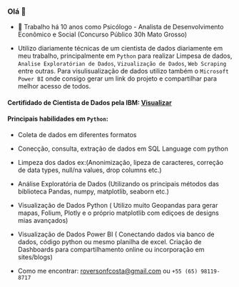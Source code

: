 ### Olá 👋

- 🔭 Trabalho há 10 anos como Psicólogo -  Analista de Desenvolvimento Econômico e Social (Concurso Público 30h Mato Grosso)

-  Utilizo diariamente técnicas de um cientista de dados diariamente em meu trabalho, principalmente em `Python` para realizar Limpesa de dados, 
    `Analise Exploratórian de Dados`, `Vizualização de Dados`, `Web Scraping` entre outras. 
    Para visulisualização de dados utilizo também o `Microsoft Power BI` onde consigo gerar um link do projeto e compartilhar para melhor acesso de todos.
    
#### Certifidado de Cientista de Dados pela IBM: [Visualizar](https://github.com/rovcosta/IBM_DS_Certification_Final/blob/main/Certificados%20IBM%20DS/IBM%20Data%20Science%20Certificate.pdf)


#### Principais habilidades em `Python`:
- Coleta de dados em diferentes formatos  
- Conecção, consulta, extração de dados em SQL Language com python
- Limpeza dos dados ex:(Anonimização, lipeza de caracteres, correção de data types, null/na values, drop columns etc.)
- Análise Exploratória de Dados (Utilizando os principais métodos das biblioteca Pandas, numpy, matplotlib, seaborn etc.)
- Visualização de Dados Python ( Utilizo muito Geopandas para gerar mapas, Folium, Plotly e o próprio matplotlib com ediçoes de designs mias avançados)
- Visualização de Dados Power BI ( Conectando dados via banco de dados, código python ou mesmo planilha de excel. Criação de Dashboards para compartilhamento online ou incorporação em sites/blogs)

- Como me encontrar: roversonfcosta@gmail.com ou `+55 (65) 98119-8717`
<!--  
- 👯 I’m looking to collaborate on ...
- 🤔 I’m looking for help with ...
- 💬 Ask me about ...
- 📫 How to reach me: ...
- 😄 Pronouns: ...
- ⚡ Fun fact: ...
-->

